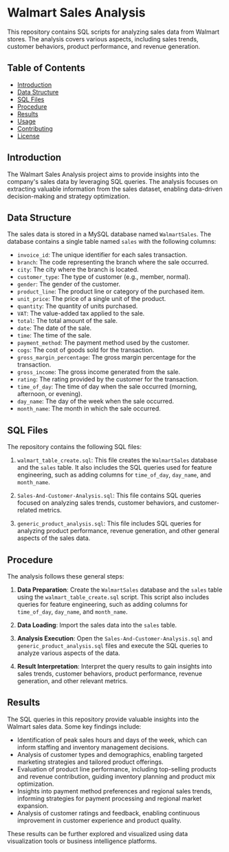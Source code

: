 # Walmart Sales Analysis

This repository contains SQL scripts for analyzing sales data from Walmart stores. The analysis covers various aspects, including sales trends, customer behaviors, product performance, and revenue generation.

## Table of Contents

- [Introduction](#introduction)
- [Data Structure](#data-structure)
- [SQL Files](#sql-files)
- [Procedure](#procedure)
- [Results](#results)
- [Usage](#usage)
- [Contributing](#contributing)
- [License](#license)

## Introduction

The Walmart Sales Analysis project aims to provide insights into the company's sales data by leveraging SQL queries. The analysis focuses on extracting valuable information from the sales dataset, enabling data-driven decision-making and strategy optimization.

## Data Structure

The sales data is stored in a MySQL database named `WalmartSales`. The database contains a single table named `sales` with the following columns:

- `invoice_id`: The unique identifier for each sales transaction.
- `branch`: The code representing the branch where the sale occurred.
- `city`: The city where the branch is located.
- `customer_type`: The type of customer (e.g., member, normal).
- `gender`: The gender of the customer.
- `product_line`: The product line or category of the purchased item.
- `unit_price`: The price of a single unit of the product.
- `quantity`: The quantity of units purchased.
- `VAT`: The value-added tax applied to the sale.
- `total`: The total amount of the sale.
- `date`: The date of the sale.
- `time`: The time of the sale.
- `payment_method`: The payment method used by the customer.
- `cogs`: The cost of goods sold for the transaction.
- `gross_margin_percentage`: The gross margin percentage for the transaction.
- `gross_income`: The gross income generated from the sale.
- `rating`: The rating provided by the customer for the transaction.
- `time_of_day`: The time of day when the sale occurred (morning, afternoon, or evening).
- `day_name`: The day of the week when the sale occurred.
- `month_name`: The month in which the sale occurred.


## SQL Files

The repository contains the following SQL files:

1. `walmart_table_create.sql`: This file creates the `WalmartSales` database and the `sales` table. It also includes the SQL queries used for feature engineering, such as adding columns for `time_of_day`, `day_name`, and `month_name`.

2. `Sales-And-Customer-Analysis.sql`: This file contains SQL queries focused on analyzing sales trends, customer behaviors, and customer-related metrics.

3. `generic_product_analysis.sql`: This file includes SQL queries for analyzing product performance, revenue generation, and other general aspects of the sales data.

## Procedure

The analysis follows these general steps:

1. **Data Preparation**: Create the `WalmartSales` database and the `sales` table using the `walmart_table_create.sql` script. This script also includes queries for feature engineering, such as adding columns for `time_of_day`, `day_name`, and `month_name`.

2. **Data Loading**: Import the sales data into the `sales` table.

3. **Analysis Execution**: Open the `Sales-And-Customer-Analysis.sql` and `generic_product_analysis.sql` files and execute the SQL queries to analyze various aspects of the data.

4. **Result Interpretation**: Interpret the query results to gain insights into sales trends, customer behaviors, product performance, revenue generation, and other relevant metrics.

## Results

The SQL queries in this repository provide valuable insights into the Walmart sales data. Some key findings include:

- Identification of peak sales hours and days of the week, which can inform staffing and inventory management decisions.
- Analysis of customer types and demographics, enabling targeted marketing strategies and tailored product offerings.
- Evaluation of product line performance, including top-selling products and revenue contribution, guiding inventory planning and product mix optimization.
- Insights into payment method preferences and regional sales trends, informing strategies for payment processing and regional market expansion.
- Analysis of customer ratings and feedback, enabling continuous improvement in customer experience and product quality.

These results can be further explored and visualized using data visualization tools or business intelligence platforms.

